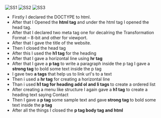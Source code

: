 ![SS1](https://github.com/Karan9927/Assignment1/assets/115612744/9a934c21-1505-40de-babf-722911323780)
![SS2](https://github.com/Karan9927/Assignment1/assets/115612744/8e4910d3-7c4b-4d85-8d75-0520618ce0f4)
![SS3](https://github.com/Karan9927/Assignment1/assets/115612744/7e2893fa-e18b-4e37-9647-eafe0cb2322d)

<ul>
  <li>Firstly I declared the DOCTYPE to html.</li>
  <li>After that I Opened the <strong>html tag</strong> and under the html tag I opened the head tag.</li>
  <li>After that I declared two meta tag one for decalring the Transformation Format – 8-bit and other for viewport.</li>
  <li>After that I gave the title of the website.</li>
  <li>Then I closed the head tag</li>
  <li>After this I used the <strong>h1 tag</strong> for the heading</li>
  <li>After that I gave a horizontal line using <strong>hr tag</strong></li>
  <li>After that I gave a <strong>p tag</strong> to write a paragraph inside the p tag I gave a <strong>strong tag</strong> to bold some text inside the p tag</li>
  <li>I gave two <strong>a tags</strong> that help us to link url's to a text</li>
  <li>Then i used a <strong>hr tag</strong> for creating a horizontal line</li>
  <li>Than i used<strong> h1 tag for heading add ol and li tags </strong>to create a ordered list </li>
  <li>After creating a menu like structure I again gave a <strong>h1 tag</strong> to create a heading text saying Contact</li>
  <li>Then I gave a<strong> p tag </strong>some sample text and gave<strong> strong tag </strong>to bold some text inside the <strong> p tag </strong></li>
  <li>After all the things I closed the <strong>p tag body tag and html </strong></li>
</ul>
